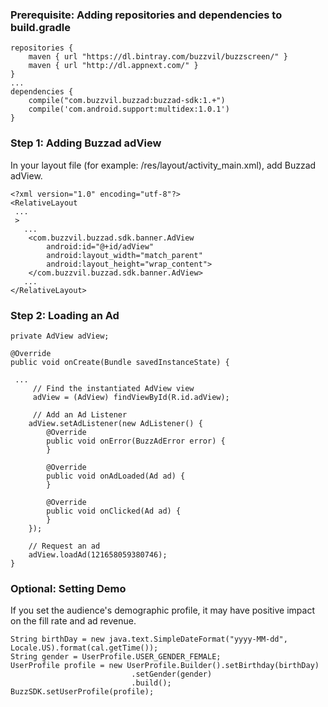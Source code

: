 ### Prerequisite: Adding repositories and dependencies to build.gradle

```
repositories {
    maven { url "https://dl.bintray.com/buzzvil/buzzscreen/" }
    maven { url "http://dl.appnext.com/" }
}
...
dependencies {
    compile("com.buzzvil.buzzad:buzzad-sdk:1.+")
    compile('com.android.support:multidex:1.0.1')
}
```

### Step 1: Adding Buzzad adView

In your layout file (for example: /res/layout/activity_main.xml), add Buzzad adView.
```
<?xml version="1.0" encoding="utf-8"?>
<RelativeLayout
 ...
 >
   ...
    <com.buzzvil.buzzad.sdk.banner.AdView
        android:id="@+id/adView"
        android:layout_width="match_parent"
        android:layout_height="wrap_content">
    </com.buzzvil.buzzad.sdk.banner.AdView>
   ...
</RelativeLayout>
```

### Step 2: Loading an Ad

```
private AdView adView;

@Override
public void onCreate(Bundle savedInstanceState) {
 
 ...
     // Find the instantiated AdView view
     adView = (AdView) findViewById(R.id.adView);

     // Add an Ad Listener
    adView.setAdListener(new AdListener() {
        @Override
        public void onError(BuzzAdError error) {
        }

        @Override
        public void onAdLoaded(Ad ad) {
        }

        @Override
        public void onClicked(Ad ad) {
        }
    });

    // Request an ad
    adView.loadAd(121658059380746);
}
```
### Optional: Setting Demo

If you set the audience's demographic profile, it may have positive impact on the fill rate and ad revenue.
```
String birthDay = new java.text.SimpleDateFormat("yyyy-MM-dd", Locale.US).format(cal.getTime());
String gender = UserProfile.USER_GENDER_FEMALE;
UserProfile profile = new UserProfile.Builder().setBirthday(birthDay)
					       .setGender(gender)
					       .build();
BuzzSDK.setUserProfile(profile);
```
